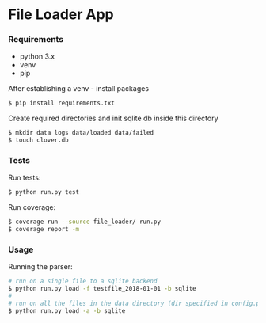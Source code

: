 # File Loader App

### Requirements
* python 3.x
* venv
* pip

After establishing a venv - install packages
```bash
$ pip install requirements.txt
```

Create required directories and init sqlite db inside this directory
```bash
$ mkdir data logs data/loaded data/failed
$ touch clover.db
```


### Tests
Run tests:
```bash
$ python run.py test
```

Run coverage:
```bash
$ coverage run --source file_loader/ run.py
$ coverage report -m
```


### Usage 

Running the parser:
```bash
# run on a single file to a sqlite backend
$ python run.py load -f testfile_2018-01-01 -b sqlite
#
# run on all the files in the data directory (dir specified in config.py)
$ python run.py load -a -b sqlite
```

